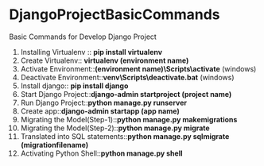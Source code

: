 # DjangoProjectBasicCommands
Basic Commands for Develop Django Project

1. Installing Virtualenv :: **pip install virtualenv**
2. Create Virtualenv:: **virtualenv (environment name)**
3. Activate Environment::**(environment name)\Scripts\activate**  (windows)
4. Deactivate Environment::**venv\Scripts\deactivate.bat** (windows)
5. Install django:: **pip install django**
6. Start Django Project::**django-admin startproject (project name)**
7. Run Django Project::**python manage.py runserver**
8. Create app::**django-admin startapp (app name)**
9. Migrating the Model(Step-1)::**python manage.py makemigrations**
10. Migrating the Model(Step-2)::**python manage.py migrate**
11. Translated into SQL statements::**python manage.py sqlmigrate (migrationfilename)** 
12. Activating Python Shell::**python manage.py shell**
